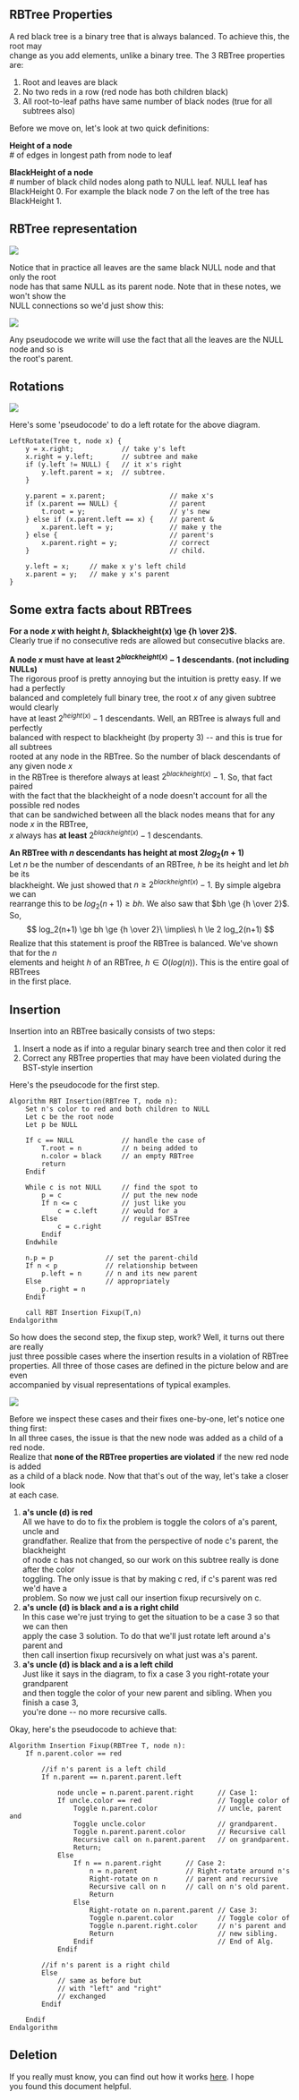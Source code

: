 ## RBTree Properties  

A red black tree is a binary tree that is always balanced. To achieve this, the root may  
change as you add elements, unlike a binary tree. The 3 RBTree properties are:  

1.  Root and leaves are black
2.  No two reds in a row (red node has both children black)
3.  All root-to-leaf paths have same number of black nodes (true for all subtrees also)

Before we move on, let's look at two quick definitions:  

**Height of a node**  
\# of edges in longest path from node to leaf  

**BlackHeight of a node**  
\# number of black child nodes along path to NULL leaf. NULL leaf has BlackHeight 0. 
For example the black node 7 on the left of the tree has BlackHeight 1.

## RBTree representation  

![](repres.png)

Notice that in practice all leaves are the same black NULL node and that only the root  
node has that same NULL as its parent node.  Note that in these notes, we won't show the  
NULL connections so we'd just show this:

![](repres2.png)

Any pseudocode we write will use the fact that all the leaves are the NULL node and so is  
the root's parent.

## Rotations  

![](rotate.png)  

Here's some 'pseudocode' to do a left rotate for the above diagram.

~~~
LeftRotate(Tree t, node x) {
    y = x.right;            // take y's left
    x.right = y.left;       // subtree and make
    if (y.left != NULL) {   // it x's right
        y.left.parent = x;  // subtree.
    }

    y.parent = x.parent;                // make x's
    if (x.parent == NULL) {             // parent
        t.root = y;                     // y's new
    } else if (x.parent.left == x) {    // parent &
        x.parent.left = y;              // make y the
    } else {                            // parent's
        x.parent.right = y;             // correct
    }                                   // child.
    
    y.left = x;     // make x y's left child
    x.parent = y;   // make y x's parent
}
~~~

## Some extra facts about RBTrees

**For a node $x$ with height $h$, $blackheight(x) \ge {h \over 2}$.**  
Clearly true if no consecutive reds are allowed but consecutive blacks are.  

**A node $x$ must have at least $2^{blackheight(x)} - 1$ descendants. (not including NULLs)**  
The rigorous proof is pretty annoying but the intuition is pretty easy.  If we had a perfectly  
balanced and completely full binary tree, the root $x$ of any given subtree would clearly  
have at least $2^{height(x)} - 1$ descendants.  Well, an RBTree is always full and perfectly  
balanced with respect to blackheight (by property 3) -- and this is true  for all subtrees  
rooted at any node in the RBTree.  So the number of black descendants of any given node $x$  
in the RBTree is therefore always at least $2^{blackheight(x)} - 1$.  So, that fact paired  
with the fact that the blackheight of a node doesn't account for all the possible red nodes  
that can be sandwiched between all the black nodes means that for any node $x$ in the RBTree,  
$x$ always has **at least** $2^{blackheight(x)} - 1$ descendants. 

**An RBTree with $n$ descendants has height at most $2 log_2(n + 1)$**  
Let $n$ be the number of descendants of an RBTree, $h$ be its height and let $bh$ be its  
blackheight.  We just showed that $n \ge 2^{blackheight(x)} - 1$.  By simple algebra we can  
rearrange this to be $log_2(n+1) \ge bh$.  We also saw that $bh \ge {h \over 2}$.  So,  
$$
log_2(n+1) \ge bh \ge {h \over 2}\ \implies\ h \le 2 log_2(n+1)
$$
Realize that this statement is proof the RBTree is balanced.  We've shown that for the $n$  
elements and height $h$ of an RBTree, $h \in O(log(n))$.  This is the entire goal of RBTrees  
in the first place.  

## Insertion  

Insertion into an RBTree basically consists of two steps:  

1.  Insert a node as if into a regular binary search tree and then color it red  
2.  Correct any RBTree properties that may have been violated during the BST-style insertion  

Here's the pseudocode for the first step.  

~~~
Algorithm RBT Insertion(RBTree T, node n):
    Set n's color to red and both children to NULL
    Let c be the root node
    Let p be NULL

    If c == NULL            // handle the case of
        T.root = n          // n being added to
        n.color = black     // an empty RBTree
        return
    Endif

    While c is not NULL     // find the spot to
        p = c               // put the new node
        If n <= c           // just like you
            c = c.left      // would for a
        Else                // regular BSTree
            c = c.right
        Endif
    Endwhile

    n.p = p             // set the parent-child
    If n < p            // relationship between
        p.left = n      // n and its new parent
    Else                // appropriately
        p.right = n
    Endif

    call RBT Insertion Fixup(T,n)
Endalgorithm
~~~

So how does the second step, the fixup step, work?  Well, it turns out there are really  
just three possible cases where the insertion results in a violation of RBTree  
properties.  All three of those cases are defined in the picture below and are even  
accompanied by visual representations of typical examples.  

![](insertion_fixup.png)  

Before we inspect these cases and their fixes one-by-one, let's notice one thing first:  
In all three cases, the issue is that the new node was added as a child of a red node.  
Realize that **none of the RBTree properties are violated** if the new red node is added  
as a child of a black node.  Now that that's out of the way, let's take a closer look  
at each case.  

1.  **a's uncle (d) is red**  
    All we have to do to fix the problem is toggle the colors of a's parent, uncle and  
    grandfather.  Realize that from the perspective of node c's parent, the blackheight  
    of node c has not changed, so our work on this subtree really is done after the color  
    toggling.  The only issue is that by making c red, if c's parent was red we'd have a  
    problem.  So now we just call our insertion fixup recursively on c.  
2.  **a's uncle (d) is black and a is a right child**  
    In this case we're just trying to get the situation to be a case 3 so that we can then  
    apply the case 3 solution.  To do that we'll just rotate left around a's parent and  
    then call insertion fixup recursively on what just was a's parent.  
3.  **a's uncle (d) is black and a is a left child**  
    Just like it says in the diagram, to fix a case 3 you right-rotate your grandparent  
    and then toggle the color of your new parent and sibling.  When you finish a case 3,  
    you're done -- no more recursive calls.  

Okay, here's the pseudocode to achieve that:  

~~~
Algorithm Insertion Fixup(RBTree T, node n):
    If n.parent.color == red

        //if n's parent is a left child
        If n.parent == n.parent.parent.left 

            node uncle = n.parent.parent.right      // Case 1:
            If uncle.color == red                   // Toggle color of
                Toggle n.parent.color               // uncle, parent and
                Toggle uncle.color                  // grandparent.
                Toggle n.parent.parent.color        // Recursive call
                Recursive call on n.parent.parent   // on grandparent.
                Return;
            Else
                If n == n.parent.right      // Case 2:
                    n = n.parent            // Right-rotate around n's
                    Right-rotate on n       // parent and recursive 
                    Recursive call on n     // call on n's old parent.
                    Return
                Else
                    Right-rotate on n.parent.parent // Case 3:
                    Toggle n.parent.color           // Toggle color of
                    Toggle n.parent.right.color     // n's parent and
                    Return                          // new sibling.
                Endif                               // End of Alg.
            Endif

        //if n's parent is a right child
        Else
            // same as before but 
            // with "left" and "right"
            // exchanged
        Endif

    Endif
Endalgorithm
~~~

## Deletion  

If you really must know, you can find out how it works [here](ins_del_tut.pdf).  I hope  
you found this document helpful.
